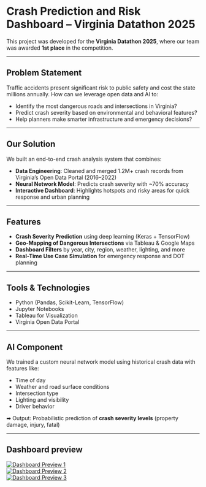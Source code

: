 #  Crash Prediction and Risk Dashboard – Virginia Datathon 2025

This project was developed for the **Virginia Datathon 2025**, where our team was awarded **1st place** in the competition.

---

##  Problem Statement

Traffic accidents present significant risk to public safety and cost the state millions annually. How can we leverage open data and AI to:

- Identify the most dangerous roads and intersections in Virginia?
- Predict crash severity based on environmental and behavioral features?
- Help planners make smarter infrastructure and emergency decisions?

---

##  Our Solution

We built an end-to-end crash analysis system that combines:

-  **Data Engineering**: Cleaned and merged 1.2M+ crash records from Virginia’s Open Data Portal (2016–2022)
-  **Neural Network Model**: Predicts crash severity with ~70% accuracy
-  **Interactive Dashboard**: Highlights hotspots and risky areas for quick response and urban planning

---

##  Features

- **Crash Severity Prediction** using deep learning (Keras + TensorFlow)
- **Geo-Mapping of Dangerous Intersections** via Tableau & Google Maps
- **Dashboard Filters** by year, city, region, weather, lighting, and more
- **Real-Time Use Case Simulation** for emergency response and DOT planning

---

##  Tools & Technologies

- Python (Pandas, Scikit-Learn, TensorFlow)
- Jupyter Notebooks
- Tableau for Visualization
- Virginia Open Data Portal

---

##  AI Component

We trained a custom neural network model using historical crash data with features like:

- Time of day
- Weather and road surface conditions
- Intersection type
- Lighting and visibility
- Driver behavior

➡ Output: Probabilistic prediction of **crash severity levels** (property damage, injury, fatal)

---

## Dashboard preview
[![Dashboard Preview 1](dashboard_preview.png)](https://github.com/assyaba/Virginia_Datathon_2025/blob/main/dashboard_preview3.png)  
[![Dashboard Preview 2](dashboard_preview.png)](https://github.com/assyaba/Virginia_Datathon_2025/blob/main/dashboard_preview2.png)  
[![Dashboard Preview 3](dashboard_preview.png)](https://github.com/assyaba/Virginia_Datathon_2025/blob/main/dashboard_preview1.png)
